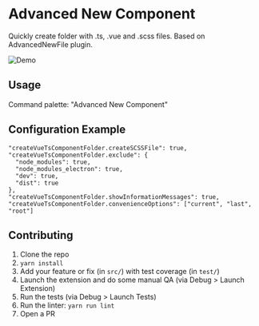 # Advanced New Component

Quickly create folder with .ts, .vue and .scss files.
Based on AdvancedNewFile plugin.

![Demo](https://media.giphy.com/media/dXuMQhjg9NYoAPVhFe/giphy.gif)

## Usage

Command palette: "Advanced New Component"

## Configuration Example

```
"createVueTsComponentFolder.createSCSSFile": true,
"createVueTsComponentFolder.exclude": {
  "node_modules": true,
  "node_modules_electron": true,
  "dev": true,
  "dist": true
},
"createVueTsComponentFolder.showInformationMessages": true,
"createVueTsComponentFolder.convenienceOptions": ["current", "last", "root"]
```

## Contributing

1. Clone the repo
2. `yarn install`
3. Add your feature or fix (in `src/`) with test coverage (in `test/`)
4. Launch the extension and do some manual QA (via Debug > Launch Extension)
5. Run the tests (via Debug > Launch Tests)
6. Run the linter: `yarn run lint`
7. Open a PR
